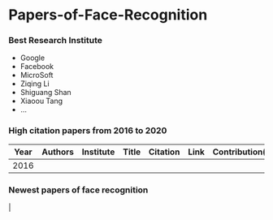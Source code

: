 # Papers-of-Face-Recognition
### Best Research Institute
* Google
* Facebook
* MicroSoft
* Ziqing Li
* Shiguang Shan
* Xiaoou Tang
* ...

### High citation papers from 2016 to 2020
|Year| Authors|Institute|Title|Citation|Link|Contribution(idea)|
|---|---|---|---|---|---|---|
|2016|





### Newest papers of face recognition
|
